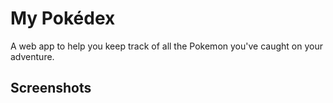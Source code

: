 # My Pokédex
A web app to help you keep track of all the Pokemon you've caught on your adventure. 

## Screenshots

